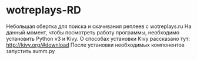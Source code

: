 # wotreplays-RD
Небольшая обертка для поиска и скачивания реплеев c wotreplays.ru
На данный момент, чтобы посмотреть работу программы, необходимо
установить Python v3 и Kivy.
О способах установки Kivy рассказано тут:
http://kivy.org/#download
После установки необходимых компонентов запустить summ.py
